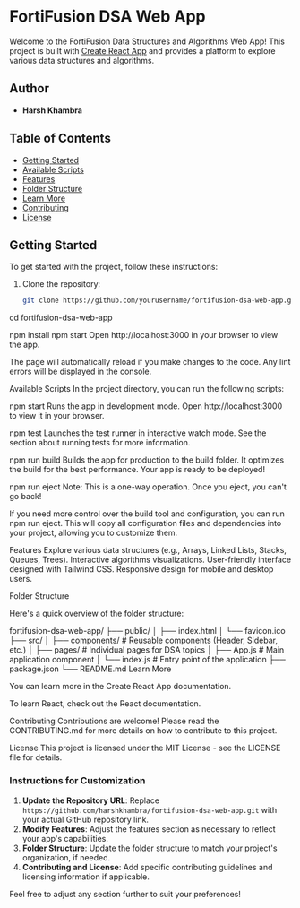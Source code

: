 # FortiFusion DSA Web App

Welcome to the FortiFusion Data Structures and Algorithms Web App! This project is built with [Create React App](https://github.com/facebook/create-react-app) and provides a platform to explore various data structures and algorithms.

## Author

- **Harsh Khambra**

## Table of Contents

- [Getting Started](#getting-started)
- [Available Scripts](#available-scripts)
- [Features](#features)
- [Folder Structure](#folder-structure)
- [Learn More](#learn-more)
- [Contributing](#contributing)
- [License](#license)

## Getting Started

To get started with the project, follow these instructions:

1. Clone the repository:
   ```bash
   git clone https://github.com/yourusername/fortifusion-dsa-web-app.git

cd fortifusion-dsa-web-app

npm install
npm start
Open http://localhost:3000 in your browser to view the app.

The page will automatically reload if you make changes to the code. Any lint errors will be displayed in the console.

Available Scripts
In the project directory, you can run the following scripts:

npm start
Runs the app in development mode. Open http://localhost:3000 to view it in your browser.

npm test
Launches the test runner in interactive watch mode. See the section about running tests for more information.

npm run build
Builds the app for production to the build folder. It optimizes the build for the best performance. Your app is ready to be deployed!

npm run eject
Note: This is a one-way operation. Once you eject, you can't go back!

If you need more control over the build tool and configuration, you can run npm run eject. This will copy all configuration files and dependencies into your project, allowing you to customize them.

Features
Explore various data structures (e.g., Arrays, Linked Lists, Stacks, Queues, Trees).
Interactive algorithms visualizations.
User-friendly interface designed with Tailwind CSS.
Responsive design for mobile and desktop users.

Folder Structure

Here's a quick overview of the folder structure:

fortifusion-dsa-web-app/
├── public/
│   ├── index.html
│   └── favicon.ico
├── src/
│   ├── components/       # Reusable components (Header, Sidebar, etc.)
│   ├── pages/            # Individual pages for DSA topics
│   ├── App.js            # Main application component
│   └── index.js          # Entry point of the application
├── package.json
└── README.md
Learn More

You can learn more in the Create React App documentation.

To learn React, check out the React documentation.

Contributing
Contributions are welcome! Please read the CONTRIBUTING.md for more details on how to contribute to this project.

License
This project is licensed under the MIT License - see the LICENSE file for details.


### Instructions for Customization
1. **Update the Repository URL**: Replace `https://github.com/harshkhambra/fortifusion-dsa-web-app.git` with your actual GitHub repository link.
2. **Modify Features**: Adjust the features section as necessary to reflect your app's capabilities.
3. **Folder Structure**: Update the folder structure to match your project's organization, if needed.
4. **Contributing and License**: Add specific contributing guidelines and licensing information if applicable.

Feel free to adjust any section further to suit your preferences!
